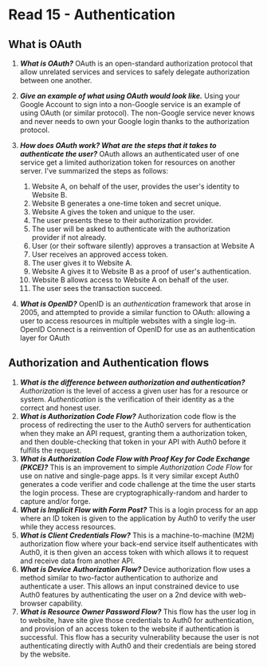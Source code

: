 # Read 15 - Authentication

## What is OAuth

1. ***What is OAuth?***
OAuth is an open-standard authorization protocol that allow unrelated services and services to safely delegate authorization between one another.
2. ***Give an example of what using OAuth would look like.***
Using your Google Account to sign into a non-Google service is an example of using OAuth (or similar protocol). The non-Google service never knows and never needs to own your Google login thanks to the authorization protocol.
3. ***How does OAuth work? What are the steps that it takes to authenticate the user?***
OAuth allows an authenticated user of one service get a limited authorization token for resources on another server. I've summarized the steps as follows:

    1. Website A, on behalf of the user, provides the user's identity to Website B.
    2. Website B generates a one-time token and secret unique.
    3. Website A gives the token and unique to the user.
    4. The user presents these to their authorization provider.
    5. The user will be asked to authenticate with the authorization provider if not already.
    6. User (or their software silently) approves a transaction at Website A
    7. User receives an approved access token.
    8. The user gives it to Website A.
    9. Website A gives it to Website B as a proof of user's authentication.
    10. Website B allows access to Website A on behalf of the user.
    11. The user sees the transaction succeed.

4. ***What is OpenID?*** OpenID is an *authentication* framework that arose in 2005, and attempted to provide a similar function to OAuth: allowing a user to access resources in multiple websites with a single log-in. OpenID Connect is a reinvention of OpenID for use as an authentication layer for OAuth

## Authorization and Authentication flows

1. ***What is the difference between authorization and authentication?*** *Authorization* is the level of access a given user has for a resource or system. *Authentication* is the verification of their identity as a the correct and honest user.
2. ***What is Authorization Code Flow?*** Authorization code flow is the process of redirecting the user to the Auth0 servers for authentication when they make an API request, granting them a authorization token, and then double-checking that token in your API with Auth0 before it fulfills the request.
3. ***What is Authorization Code Flow with Proof Key for Code Exchange (PKCE)?*** This is an improvement to simple *Authorization Code Flow* for use on native and single-page apps. Is it very similar except Auth0 generates a code verifier and code challenge at the time the user starts the login process. These are cryptographically-random and harder to capture and/or forge.
4. ***What is Implicit Flow with Form Post?*** This is a login process for an app where an ID token is given to the application by Auth0 to verify the user while they access resources.
5. ***What is Client Credentials Flow?*** This is a machine-to-machine (M2M) authorization flow where your back-end service itself authenticates with Auth0, it is then given an access token with which allows it to request and receive data from another API.
6. ***What is Device Authorization Flow?*** Device authorization flow uses a method similar to two-factor authentication to authorize and authenticate a user. This allows an input constrained device to use Auth0 features by authenticating the user on a 2nd device with web-browser capability.
7. ***What is Resource Owner Password Flow?*** This flow has the user log in to website, have site give those credentials to Auth0 for authentication, and provision of an access token to the website if authentication is successful. This flow has a security vulnerability because the user is not authenticating directly with Auth0 and their credentials are being stored by the website.

